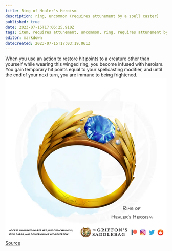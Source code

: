 ```yaml
---
title: Ring of Healer's Heroism
description: ring, uncommon (requires attunement by a spell caster)
published: true
date: 2023-07-15T17:06:25.910Z
tags: item, requires attunement, uncommon, ring, requires attunement by a spell caster
editor: markdown
dateCreated: 2023-07-15T17:03:19.061Z
---
```


When you use an action to restore hit points to a creature other than yourself while wearing this winged ring, you become infused with heroism. You gain temporary hit points equal to your spellcasting modifier, and until the end of your next turn, you are immune to being frightened.
![ring_of_healers_heroism.webp](/items/ring_of_healers_heroism.webp)
[Source](https://old.reddit.com/r/TheGriffonsSaddlebag/comments/g4uawb/the_griffons_saddlebag_ring_of_healers_heroism/)